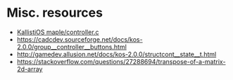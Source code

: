 # Misc. resources

* [KallistiOS maple/controller.c](https://github.com/KallistiOS/KallistiOS/blob/50322ad313f8c46db7e1aa1391a153ae14f9f003/kernel/arch/dreamcast/hardware/maple/controller.c)
* https://cadcdev.sourceforge.net/docs/kos-2.0.0/group__controller__buttons.html
* http://gamedev.allusion.net/docs/kos-2.0.0/structcont__state__t.html
* https://stackoverflow.com/questions/27288694/transpose-of-a-matrix-2d-array
